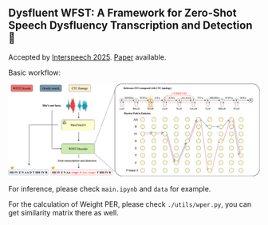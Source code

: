 ## Dysfluent WFST: A Framework for Zero-Shot Speech Dysfluency Transcription and Detection 👋

<!--
**DysfluentWFST/DysfluentWFST** is a ✨ _special_ ✨ repository because its `README.md` (this file) appears on your GitHub profile.

Here are some ideas to get you started:

- 🔭 I’m currently working on ...
- 🌱 I’m currently learning ...
- 👯 I’m looking to collaborate on ...
- 🤔 I’m looking for help with ...
- 💬 Ask me about ...
- 📫 How to reach me: ...
- 😄 Pronouns: ...
- ⚡ Fun fact: ...
-->

Accepted by [Interspeech 2025](https://www.interspeech2025.org/home). [Paper](https://arxiv.org/abs/2505.16351) available.

Basic workflow:

![workflow](resources/decoder-new.png)

For inference, please check `main.ipynb` and `data` for example.

For the calculation of Weight PER, please check `./utils/wper.py`, you can get similarity matrix there as well.
